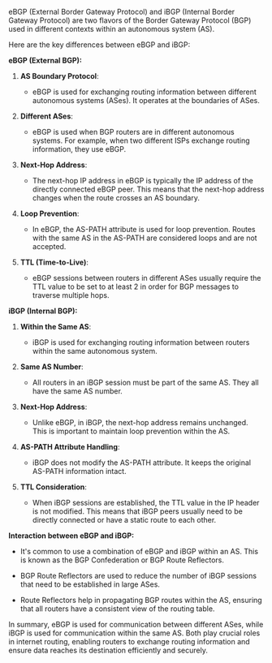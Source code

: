 eBGP (External Border Gateway Protocol) and iBGP (Internal Border Gateway Protocol) are two flavors of the Border Gateway Protocol (BGP) used in different contexts within an autonomous system (AS).

Here are the key differences between eBGP and iBGP:

**eBGP (External BGP):**

1. **AS Boundary Protocol**:
   - eBGP is used for exchanging routing information between different autonomous systems (ASes). It operates at the boundaries of ASes.

2. **Different ASes**:
   - eBGP is used when BGP routers are in different autonomous systems. For example, when two different ISPs exchange routing information, they use eBGP.

3. **Next-Hop Address**:
   - The next-hop IP address in eBGP is typically the IP address of the directly connected eBGP peer. This means that the next-hop address changes when the route crosses an AS boundary.

4. **Loop Prevention**:
   - In eBGP, the AS-PATH attribute is used for loop prevention. Routes with the same AS in the AS-PATH are considered loops and are not accepted.

5. **TTL (Time-to-Live)**:
   - eBGP sessions between routers in different ASes usually require the TTL value to be set to at least 2 in order for BGP messages to traverse multiple hops.

**iBGP (Internal BGP):**

1. **Within the Same AS**:
   - iBGP is used for exchanging routing information between routers within the same autonomous system.

2. **Same AS Number**:
   - All routers in an iBGP session must be part of the same AS. They all have the same AS number.

3. **Next-Hop Address**:
   - Unlike eBGP, in iBGP, the next-hop address remains unchanged. This is important to maintain loop prevention within the AS.

4. **AS-PATH Attribute Handling**:
   - iBGP does not modify the AS-PATH attribute. It keeps the original AS-PATH information intact.

5. **TTL Consideration**:
   - When iBGP sessions are established, the TTL value in the IP header is not modified. This means that iBGP peers usually need to be directly connected or have a static route to each other.

**Interaction between eBGP and iBGP:**

- It's common to use a combination of eBGP and iBGP within an AS. This is known as the BGP Confederation or BGP Route Reflectors.

- BGP Route Reflectors are used to reduce the number of iBGP sessions that need to be established in large ASes.

- Route Reflectors help in propagating BGP routes within the AS, ensuring that all routers have a consistent view of the routing table.

In summary, eBGP is used for communication between different ASes, while iBGP is used for communication within the same AS. Both play crucial roles in internet routing, enabling routers to exchange routing information and ensure data reaches its destination efficiently and securely.
